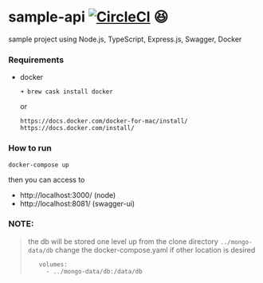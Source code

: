 # sample-api [![CircleCI](https://circleci.com/gh/emauricio/sample-api.svg?style=svg&circle-token=f03add2f74d71360b83eba3c8b26af9638ecc1a8)](https://circleci.com/gh/emauricio/sample-api) :satisfied:

sample project using Node.js, TypeScript, Express.js, Swagger, Docker

### Requirements
- docker 
  ```
  ➜ brew cask install docker
  ```
  or 
  ```
  https://docs.docker.com/docker-for-mac/install/
  https://docs.docker.com/install/
  ```

### How to run 

```
docker-compose up
```

then you can access to 

- http://localhost:3000/  (node)
- http://localhost:8081/  (swagger-ui)

### NOTE: 
> the db will be stored one level up from the clone directory `../mongo-data/db`
> change the docker-compose.yaml if other location is desired
> ```
>    volumes:
>      - ../mongo-data/db:/data/db
> ```
